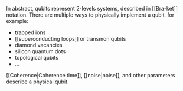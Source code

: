 In abstract, qubits represent 2-levels systems, described in [[Bra-ket]] notation.
There are multiple ways to physically implement a qubit, for example:
- trapped ions
- [[superconducting loops]] or transmon qubits
- diamond vacancies
- silicon quantum dots
- topological qubits
- ...

[[Coherence|Coherence time]], [[noise|noise]], and other parameters describe a physical qubit.